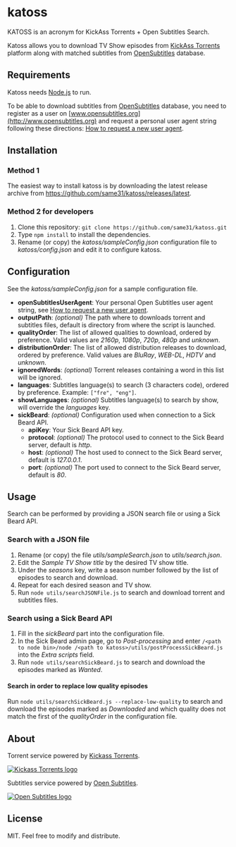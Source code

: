 katoss
======

KATOSS is an acronym for KickAss Torrents + Open Subtitles Search.

Katoss allows you to download TV Show episodes from [KickAss Torrents](https://kat.cr) platform
along with matched subtitles from [OpenSubtitles](http://http://www.opensubtitles.org) database.


Requirements
------------

Katoss needs [Node.js](https://nodejs.org) to run.

To be able to download subtitles from [OpenSubtitles](http://www.opensubtitles.org) database,
you need to register as a user on [www.opensubtitles.org](http://www.opensubtitles.org) and request
a personal user agent string following these directions:
[How to request a new user agent](http://trac.opensubtitles.org/projects/opensubtitles/wiki/DevReadFirst).


Installation
------------

### Method 1

The easiest way to install katoss is by downloading the latest release archive from
<https://github.com/same31/katoss/releases/latest>.


### Method 2 for developers

1. Clone this repository: `git clone https://github.com/same31/katoss.git`
2. Type `npm install` to install the dependencies.
3. Rename (or copy) the _katoss/sampleConfig.json_ configuration file to _katoss/config.json_
and edit it to configure katoss.


Configuration
-------------

See the _katoss/sampleConfig.json_ for a sample configuration file.

+ **openSubtitlesUserAgent**: Your personal Open Subtitles user agent string,
see [How to request a new user agent](http://trac.opensubtitles.org/projects/opensubtitles/wiki/DevReadFirst).
+ **outputPath**: _(optional)_ The path where to downloads torrent and subtitles files, default is directory from where the script is launched.
+ **qualityOrder**: The list of allowed qualities to download, ordered by preference.
Valid values are _2160p_, _1080p_, _720p_, _480p_ and _unknown_.
+ **distributionOrder**: The list of allowed distribution releases to download, ordered by preference.
Valid values are _BluRay_, _WEB-DL_, _HDTV_ and _unknown_.
+ **ignoredWords**: _(optional)_ Torrent releases containing a word in this list will be ignored.
+ **languages**: Subtitles language(s) to search (3 characters code), ordered by preference. Example: `["fre", "eng"]`.
+ **showLanguages**: _(optional)_ Subtitles language(s) to search by show, will override the _languages_ key.
+ **sickBeard**: _(optional)_ Configuration used when connection to a Sick Beard API.
    - **apiKey**: Your Sick Beard API key.
    - **protocol**: _(optional)_ The protocol used to connect to the Sick Beard server, default is _http_.
    - **host**: _(optional)_ The host used to connect to the Sick Beard server, default is _127.0.0.1_.
    - **port**: _(optional)_ The port used to connect to the Sick Beard server, default is _80_.


Usage
-----

Search can be performed by providing a JSON search file or using a Sick Beard API.


### Search with a JSON file

1. Rename (or copy) the file _utils/sampleSearch.json_ to _utils/search.json_.
2. Edit the _Sample TV Show title_ by the desired TV show title.
3. Under the _seasons_ key, write a season number followed by the list of episodes to search and download.
4. Repeat for each desired season and TV show.
5. Run `node utils/searchJSONFile.js` to search and download torrent and subtitles files.

### Search using a Sick Beard API

1. Fill in the _sickBeard_ part into the configuration file.
2. In the Sick Beard admin page, go to _Post-processing_ and enter
`/<path to node bin>/node /<path to katoss>/utils/postProcessSickBeard.js` into the _Extra scripts_ field.
3. Run `node utils/searchSickBeard.js` to search and download the episodes marked as _Wanted_.

#### Search in order to replace low quality episodes

Run `node utils/searchSickBeard.js --replace-low-quality` to search and download the episodes marked as _Downloaded_ and
which quality does not match the first of the _qualityOrder_ in the configuration file.


About
-----

Torrent service powered by [Kickass Torrents](https://kat.cr).

[![Kickass Torrents logo](https://kastatic.com/images/logos/kickasstorrents.png "Kickass Torrents")](https://kat.cr)


Subtitles service powered by [Open Subtitles](http://www.opensubtitles.org).

[![Open Subtitles logo](http://static.opensubtitles.org/gfx/logo-transparent.png "Open Subtitles")](http://www.opensubtitles.org)

License
-------

MIT. Feel free to modify and distribute.
